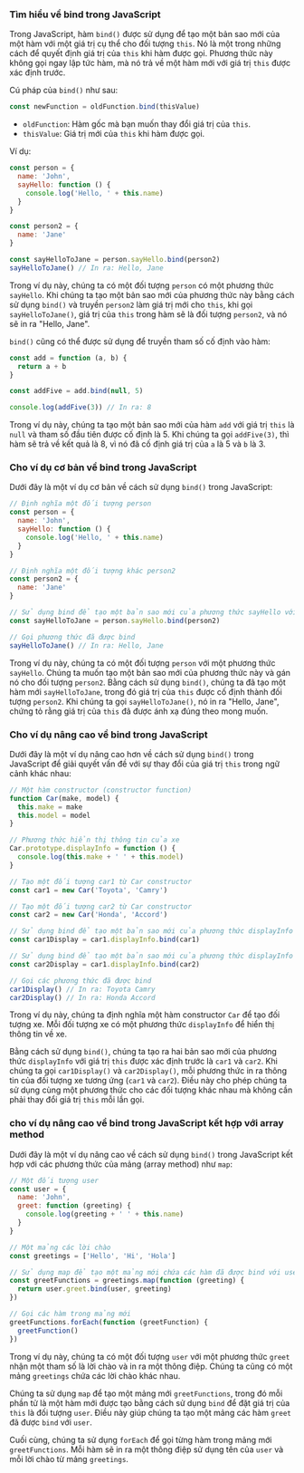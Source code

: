 ### Tìm hiểu về bind trong JavaScript

Trong JavaScript, hàm `bind()` được sử dụng để tạo một bản sao mới của một hàm với một giá trị cụ thể cho đối tượng `this`. Nó là một trong những cách để quyết định giá trị của `this` khi hàm được gọi. Phương thức này không gọi ngay lập tức hàm, mà nó trả về một hàm mới với giá trị `this` được xác định trước.

Cú pháp của `bind()` như sau:

```js
const newFunction = oldFunction.bind(thisValue)
```

- `oldFunction`: Hàm gốc mà bạn muốn thay đổi giá trị của `this`.
- `thisValue`: Giá trị mới của `this` khi hàm được gọi.

Ví dụ:

```js
const person = {
  name: 'John',
  sayHello: function () {
    console.log('Hello, ' + this.name)
  }
}

const person2 = {
  name: 'Jane'
}

const sayHelloToJane = person.sayHello.bind(person2)
sayHelloToJane() // In ra: Hello, Jane
```

Trong ví dụ này, chúng ta có một đối tượng `person` có một phương thức `sayHello`. Khi chúng ta tạo một bản sao mới của phương thức này bằng cách sử dụng `bind()` và truyền `person2` làm giá trị mới cho `this`, khi gọi `sayHelloToJane()`, giá trị của `this` trong hàm sẽ là đối tượng `person2`, và nó sẽ in ra "Hello, Jane".

`bind()` cũng có thể được sử dụng để truyền tham số cố định vào hàm:

```js
const add = function (a, b) {
  return a + b
}

const addFive = add.bind(null, 5)

console.log(addFive(3)) // In ra: 8
```

Trong ví dụ này, chúng ta tạo một bản sao mới của hàm `add` với giá trị `this` là `null` và tham số đầu tiên được cố định là 5. Khi chúng ta gọi `addFive(3)`, thì hàm sẽ trả về kết quả là 8, vì nó đã cố định giá trị của `a` là 5 và `b` là 3.

### Cho ví dụ cơ bản về bind trong JavaScript

Dưới đây là một ví dụ cơ bản về cách sử dụng `bind()` trong JavaScript:

```js
// Định nghĩa một đối tượng person
const person = {
  name: 'John',
  sayHello: function () {
    console.log('Hello, ' + this.name)
  }
}

// Định nghĩa một đối tượng khác person2
const person2 = {
  name: 'Jane'
}

// Sử dụng bind để tạo một bản sao mới của phương thức sayHello với giá trị this là person2
const sayHelloToJane = person.sayHello.bind(person2)

// Gọi phương thức đã được bind
sayHelloToJane() // In ra: Hello, Jane
```

Trong ví dụ này, chúng ta có một đối tượng `person` với một phương thức `sayHello`. Chúng ta muốn tạo một bản sao mới của phương thức này và gán nó cho đối tượng `person2`. Bằng cách sử dụng `bind()`, chúng ta đã tạo một hàm mới `sayHelloToJane`, trong đó giá trị của `this` được cố định thành đối tượng `person2`. Khi chúng ta gọi `sayHelloToJane()`, nó in ra "Hello, Jane", chứng tỏ rằng giá trị của `this` đã được ánh xạ đúng theo mong muốn.

### Cho ví dụ nâng cao về bind trong JavaScript

Dưới đây là một ví dụ nâng cao hơn về cách sử dụng `bind()` trong JavaScript để giải quyết vấn đề với sự thay đổi của giá trị `this` trong ngữ cảnh khác nhau:

```js
// Một hàm constructor (constructor function)
function Car(make, model) {
  this.make = make
  this.model = model
}

// Phương thức hiển thị thông tin của xe
Car.prototype.displayInfo = function () {
  console.log(this.make + ' ' + this.model)
}

// Tạo một đối tượng car1 từ Car constructor
const car1 = new Car('Toyota', 'Camry')

// Tạo một đối tượng car2 từ Car constructor
const car2 = new Car('Honda', 'Accord')

// Sử dụng bind để tạo một bản sao mới của phương thức displayInfo với giá trị this là car1
const car1Display = car1.displayInfo.bind(car1)

// Sử dụng bind để tạo một bản sao mới của phương thức displayInfo với giá trị this là car2
const car2Display = car1.displayInfo.bind(car2)

// Gọi các phương thức đã được bind
car1Display() // In ra: Toyota Camry
car2Display() // In ra: Honda Accord
```

Trong ví dụ này, chúng ta định nghĩa một hàm constructor `Car` để tạo đối tượng xe. Mỗi đối tượng xe có một phương thức `displayInfo` để hiển thị thông tin về xe.

Bằng cách sử dụng `bind()`, chúng ta tạo ra hai bản sao mới của phương thức `displayInfo` với giá trị `this` được xác định trước là `car1` và `car2`. Khi chúng ta gọi `car1Display()` và `car2Display()`, mỗi phương thức in ra thông tin của đối tượng xe tương ứng (`car1` và `car2`). Điều này cho phép chúng ta sử dụng cùng một phương thức cho các đối tượng khác nhau mà không cần phải thay đổi giá trị `this` mỗi lần gọi.

### cho ví dụ nâng cao về bind trong JavaScript kết hợp với array method

Dưới đây là một ví dụ nâng cao về cách sử dụng `bind()` trong JavaScript kết hợp với các phương thức của mảng (array method) như `map`:

```js
// Một đối tượng user
const user = {
  name: 'John',
  greet: function (greeting) {
    console.log(greeting + ' ' + this.name)
  }
}

// Một mảng các lời chào
const greetings = ['Hello', 'Hi', 'Hola']

// Sử dụng map để tạo một mảng mới chứa các hàm đã được bind với user
const greetFunctions = greetings.map(function (greeting) {
  return user.greet.bind(user, greeting)
})

// Gọi các hàm trong mảng mới
greetFunctions.forEach(function (greetFunction) {
  greetFunction()
})
```

Trong ví dụ này, chúng ta có một đối tượng `user` với một phương thức `greet` nhận một tham số là lời chào và in ra một thông điệp. Chúng ta cũng có một mảng `greetings` chứa các lời chào khác nhau.

Chúng ta sử dụng `map` để tạo một mảng mới `greetFunctions`, trong đó mỗi phần tử là một hàm mới được tạo bằng cách sử dụng `bind` để đặt giá trị của `this` là đối tượng `user`. Điều này giúp chúng ta tạo một mảng các hàm `greet` đã được `bind` với `user`.

Cuối cùng, chúng ta sử dụng `forEach` để gọi từng hàm trong mảng mới `greetFunctions`. Mỗi hàm sẽ in ra một thông điệp sử dụng tên của `user` và mỗi lời chào từ mảng `greetings`.
